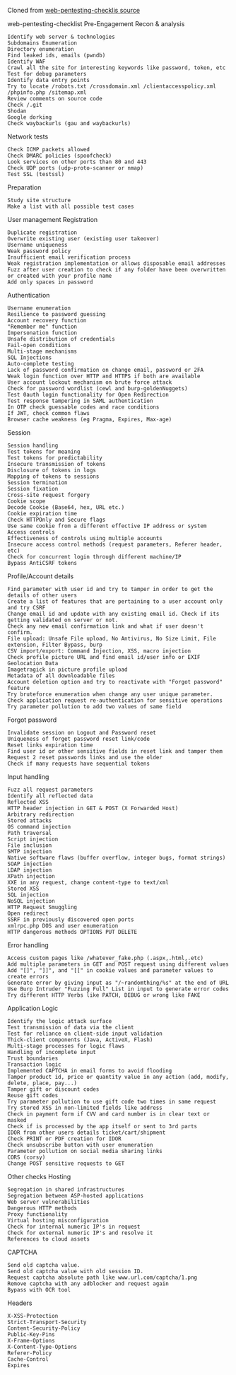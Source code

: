 Cloned from <a href="https://github.com/harshinsecurity/web-pentesting-checklist">web-pentesting-checklis source</a>

web-pentesting-checklist
Pre-Engagement
Recon & analysis

    Identify web server & technologies
    Subdomains Enumeration
    Directory enumeration
    Find leaked ids, emails (pwndb)
    Identify WAF
    Crawl all the site for interesting keywords like password, token, etc
    Test for debug parameters
    Identify data entry points
    Try to locate /robots.txt /crossdomain.xml /clientaccesspolicy.xml /phpinfo.php /sitemap.xml
    Review comments on source code
    Check /.git
    Shodan
    Google dorking
    Check waybackurls (gau and waybackurls)

Network tests

    Check ICMP packets allowed
    Check DMARC policies (spoofcheck)
    Look services on other ports than 80 and 443
    Check UDP ports (udp-proto-scanner or nmap)
    Test SSL (testssl)

Preparation

    Study site structure
    Make a list with all possible test cases

User management
Registration

    Duplicate registration
    Overwrite existing user (existing user takeover)
    Username uniqueness
    Weak password policy
    Insufficient email verification process
    Weak registration implementation or allows disposable email addresses
    Fuzz after user creation to check if any folder have been overwritten or created with your profile name
    Add only spaces in password

Authentication

    Username enumeration
    Resilience to password guessing
    Account recovery function
    "Remember me" function
    Impersonation function
    Unsafe distribution of credentials
    Fail-open conditions
    Multi-stage mechanisms
    SQL Injections
    Auto-complete testing
    Lack of password confirmation on change email, password or 2FA
    Weak login function over HTTP and HTTPS if both are available
    User account lockout mechanism on brute force attack
    Check for password wordlist (cewl and burp-goldenNuggets)
    Test 0auth login functionality for Open Redirection
    Test response tampering in SAML authentication
    In OTP check guessable codes and race conditions
    If JWT, check common flaws
    Browser cache weakness (eg Pragma, Expires, Max-age)

Session

    Session handling
    Test tokens for meaning
    Test tokens for predictability
    Insecure transmission of tokens
    Disclosure of tokens in logs
    Mapping of tokens to sessions
    Session termination
    Session fixation
    Cross-site request forgery
    Cookie scope
    Decode Cookie (Base64, hex, URL etc.)
    Cookie expiration time
    Check HTTPOnly and Secure flags
    Use same cookie from a different effective IP address or system
    Access controls
    Effectiveness of controls using multiple accounts
    Insecure access control methods (request parameters, Referer header, etc)
    Check for concurrent login through different machine/IP
    Bypass AntiCSRF tokens

Profile/Account details

    Find parameter with user id and try to tamper in order to get the details of other users
    Create a list of features that are pertaining to a user account only and try CSRF
    Change email id and update with any existing email id. Check if its getting validated on server or not.
    Check any new email confirmation link and what if user doesn't confirm.
    File upload: Unsafe File upload, No Antivirus, No Size Limit, File extension, Filter Bypass, burp
    CSV import/export: Command Injection, XSS, macro injection
    Check profile picture URL and find email id/user info or EXIF Geolocation Data
    Imagetragick in picture profile upload
    Metadata of all downloadable files
    Account deletion option and try to reactivate with "Forgot password" feature
    Try bruteforce enumeration when change any user unique parameter.
    Check application request re-authentication for sensitive operations
    Try parameter pollution to add two values of same field

Forgot password

    Invalidate session on Logout and Password reset
    Uniqueness of forget password reset link/code
    Reset links expiration time
    Find user id or other sensitive fields in reset link and tamper them
    Request 2 reset passwords links and use the older
    Check if many requests have sequential tokens

Input handling

    Fuzz all request parameters
    Identify all reflected data
    Reflected XSS
    HTTP header injection in GET & POST (X Forwarded Host)
    Arbitrary redirection
    Stored attacks
    OS command injection
    Path traversal
    Script injection
    File inclusion
    SMTP injection
    Native software flaws (buffer overflow, integer bugs, format strings)
    SOAP injection
    LDAP injection
    XPath injection
    XXE in any request, change content-type to text/xml
    Stored XSS
    SQL injection
    NoSQL injection
    HTTP Request Smuggling
    Open redirect
    SSRF in previously discovered open ports
    xmlrpc.php DOS and user enumeration
    HTTP dangerous methods OPTIONS PUT DELETE

Error handling

    Access custom pages like /whatever_fake.php (.aspx,.html,.etc)
    Add multiple parameters in GET and POST request using different values
    Add "[]", "]]", and "[[" in cookie values and parameter values to create errors
    Generate error by giving input as "/~randomthing/%s" at the end of URL
    Use Burp Intruder "Fuzzing Full" List in input to generate error codes
    Try different HTTP Verbs like PATCH, DEBUG or wrong like FAKE

Application Logic

    Identify the logic attack surface
    Test transmission of data via the client
    Test for reliance on client-side input validation
    Thick-client components (Java, ActiveX, Flash)
    Multi-stage processes for logic flaws
    Handling of incomplete input
    Trust boundaries
    Transaction logic
    Implemented CAPTCHA in email forms to avoid flooding
    Tamper product id, price or quantity value in any action (add, modify, delete, place, pay...)
    Tamper gift or discount codes
    Reuse gift codes
    Try parameter pollution to use gift code two times in same request
    Try stored XSS in non-limited fields like address
    Check in payment form if CVV and card number is in clear text or masked
    Check if is processed by the app itself or sent to 3rd parts
    IDOR from other users details ticket/cart/shipment
    Check PRINT or PDF creation for IDOR
    Check unsubscribe button with user enumeration
    Parameter pollution on social media sharing links
    CORS (corsy)
    Change POST sensitive requests to GET

Other checks
Hosting

    Segregation in shared infrastructures
    Segregation between ASP-hosted applications
    Web server vulnerabilities
    Dangerous HTTP methods
    Proxy functionality
    Virtual hosting misconfiguration
    Check for internal numeric IP's in request
    Check for external numeric IP's and resolve it
    References to cloud assets

CAPTCHA

    Send old captcha value.
    Send old captcha value with old session ID.
    Request captcha absolute path like www.url.com/captcha/1.png
    Remove captcha with any adblocker and request again
    Bypass with OCR tool

Headers

    X-XSS-Protection
    Strict-Transport-Security
    Content-Security-Policy
    Public-Key-Pins
    X-Frame-Options
    X-Content-Type-Options
    Referer-Policy
    Cache-Control
    Expires
